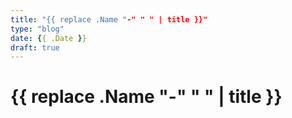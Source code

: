 ```yaml
---
title: "{{ replace .Name "-" " " | title }}"
type: "blog"
date: {{ .Date }}
draft: true
---
```


# {{ replace .Name "-" " " | title }}